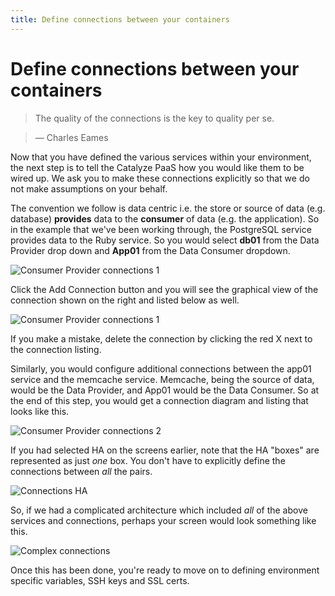 ```yaml
---
title: Define connections between your containers
---
```


# Define connections between your containers

> The quality of the connections is the key to quality per se.

> — Charles Eames

Now that you have defined the various services within your environment, the next step is to tell the Catalyze PaaS how you would like them to be wired up. We ask you to make these connections explicitly so that we do not make assumptions on your behalf.

The convention we follow is data centric i.e. the store or source of data (e.g. database) **provides** data to the **consumer** of data (e.g. the application). So in the example that we've been working through, the PostgreSQL service provides data to the Ruby service. So you would select **db01** from the Data Provider drop down and **App01** from the Data Consumer dropdown.

![Consumer Provider connections 1](/assets/img/pics/connections.1.png)

Click the Add Connection button and you will see the graphical view of the connection shown on the right and listed below as well.

![Consumer Provider connections 1](/assets/img/pics/13.connections.png)

If you make a mistake, delete the connection by clicking the red X next to the connection listing.

Similarly, you would configure additional connections between the app01 service and the memcache service. Memcache, being the source of data, would be the Data Provider, and App01 would be the Data Consumer. So at the end of this step, you would get a connection diagram and listing that looks like this.


![Consumer Provider connections 2](/assets/img/pics/14.connections.png)

If you had selected HA on the screens earlier, note that the HA "boxes" are represented as just *one* box. You don't have to explicitly define the connections between *all* the pairs.

![Connections HA](/assets/img/pics/16.ha.config.conn.png)

So, if we had a complicated architecture which included *all* of the above services and connections, perhaps your screen would look something like this.

![Complex connections](/assets/img/pics/17.complex.conn.png)

Once this has been done, you're ready to move on to defining environment specific variables, SSH keys and SSL certs.

